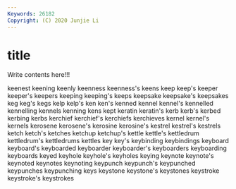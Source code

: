 ```yaml
---
Keywords: 26182
Copyright: (C) 2020 Junjie Li
---
```


# title

Write contents here!!!
 
keenest 
keening 
keenly 
keenness 
keenness's 
keens 
keep 
keep's 
keeper
keeper's 
keepers 
keeping 
keeping's 
keeps 
keepsake 
keepsake's 
keepsakes 
keg 
keg's
kegs 
kelp 
kelp's 
ken 
ken's 
kenned 
kennel 
kennel's 
kennelled 
kennelling
kennels 
kenning 
kens 
kept 
keratin 
keratin's 
kerb 
kerb's 
kerbed 
kerbing
kerbs 
kerchief 
kerchief's 
kerchiefs 
kerchieves 
kernel 
kernel's 
kernels 
kerosene 
kerosene's
kerosine 
kerosine's 
kestrel 
kestrel's 
kestrels 
ketch 
ketch's 
ketches 
ketchup 
ketchup's
kettle 
kettle's 
kettledrum 
kettledrum's 
kettledrums 
kettles 
key 
key's 
keybinding 
keybindings
keyboard 
keyboard's 
keyboarded 
keyboarder 
keyboarder's 
keyboarders 
keyboarding 
keyboards 
keyed 
keyhole
keyhole's 
keyholes 
keying 
keynote 
keynote's 
keynoted 
keynotes 
keynoting 
keypunch 
keypunch's
keypunched 
keypunches 
keypunching 
keys 
keystone 
keystone's 
keystones 
keystroke 
keystroke's 
keystrokes
